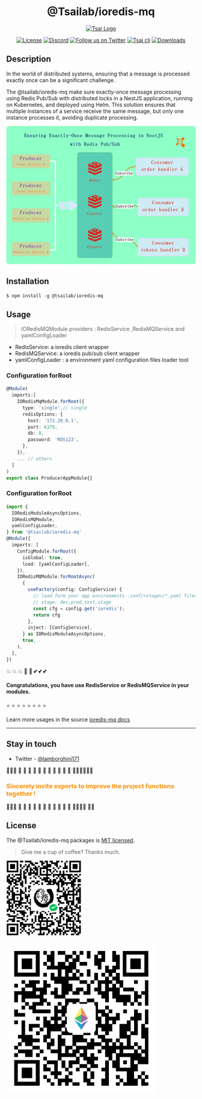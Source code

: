 <h1 align="center">@Tsailab/ioredis-mq</h1>
<p align="center" >
  <a href="https://github.com/lotolab" target="blank">
    <img src="https://ucarecdn.com/eac2c945-177d-4fc9-8bc1-fa2be48ad3a2/lotolab_golden.svg" width="100" alt="Tsai Logo" />
  </a>
</p>

<p align="center">
  <a href="https://www.npmjs.com/~tsailab" target="_blank"><img src="https://img.shields.io/npm/l/%40tsailab%2Fcli?color=%23FFDEAD&label=License" alt="License" /></a>
  <a href="https://discord.gg/lotolab" target="_blank"><img src="https://img.shields.io/badge/discord-online-brightgreen.svg" alt="Discord"/></a>
  <a href="https://x.com/lamborghini171" target="_blank"><img src="https://img.shields.io/twitter/follow/nestframework.svg?style=social&label=Follow" alt="Follow us on Twitter"></a>  
  <a href="https://www.npmjs.com/~tsailab" target="_blank"><img src="https://img.shields.io/npm/v/@tsailab/cli.svg?label=@tsailab/ioredis-mq" alt="Tsai cli" /></a>
  <a href="https://www.npmjs.com/~tsailab" target="_blank"><img src="https://img.shields.io/npm/dm/%40tsailab%2Fcli?style=flat&logoColor=%23FA0809" alt="Downloads" /></a>
</p>

## Description

In the world of distributed systems, ensuring that a message is processed exactly once can be a significant challenge.

The @tsailab/ioredis-mq make sure exactly-once message processing using Redis Pub/Sub with distributed locks in a NestJS application, running on Kubernetes, and deployed using Helm. This solution ensures that multiple instances of a service receive the same message, but only one instance processes it, avoiding duplicate processing.

![ioredis-mq architecture](Redis-MQ.png)

## Installation
```
$ npm install -g @tsailab/ioredis-mq
```


## Usage

> IORedisMQModule providers : RedisService ,RedisMQService and yamlConfigLoader

- RedisService: a ioredis client wrapper
- RedisMQService: a ioredis pub/sub client wrapper
- yamlConfigLoader : a environment yaml configuration files loader tool

### Configuration forRoot

```ts
@Module(
  imports:[
    IORedisMqModule.forRoot({
      type: 'single',// single
      redisOptions: {
        host: '172.20.0.1',
        port: 6379,
        db: 0,
        password: 'RDS123',
      },
    }),
    ... // others
  ]
)
export class ProducerAppModule{}
```

### Configuration forRoot

```ts
import {
  IORedisModuleAsyncOptions,
  IORedisMQModule,
  yamlConfigLoader,
} from '@tsailab/ioredis-mq'
@Module({
  imports: [
    ConfigModule.forRoot({
      isGlobal: true,
      load: [yamlConfigLoader],
    }),
    IORedisMQModule.forRootAsync(
      {
        useFactory(config: ConfigService) {
          // load form your app environments .conf/<stage>/*.yaml files
          // stage: dev,prod,test,stage 
          const cfg = config.get('ioredis');
          return cfg 
        },
        inject: [ConfigService],
      } as IORedisModuleAsyncOptions,
      true,
    ),
  ],
})

```


:boom: :boom: :boom: :star2: :star2: :two_hearts: :two_hearts: :two_hearts:

<h4 align="left">
Congratulations, you have use RedisService or RedisMQService in your modules.
</h4>

:star: :star: :star: :star: :star: :star: :star: :star:


Learn more usages in the source [ioredis-mq docs](https://github.com/tsai-plat/ioredis-mq/docs)
 
------

## Stay in touch

- Twitter - [@lamborghini171](https://twitter.com/lamborghini171)

:revolving_hearts::revolving_hearts::revolving_hearts: :raising_hand: :raising_hand: :raising_hand: :raising_hand: :raising_hand: :raising_hand: :raising_hand: :raising_hand: :raising_hand: :raising_hand: :raising_hand: :raising_hand::raising_hand::raising_hand::revolving_hearts::revolving_hearts::revolving_hearts:

<font color="#ff8f00"><h3>Sincerely invite experts to improve the project functions together !</h3></font>

:revolving_hearts::revolving_hearts::revolving_hearts: :raising_hand: :raising_hand: :raising_hand: :raising_hand: :raising_hand: :raising_hand: :raising_hand: :raising_hand: :raising_hand: :raising_hand: :raising_hand: :raising_hand::raising_hand::raising_hand::revolving_hearts: :revolving_hearts::revolving_hearts:

## License

The @Tsailab/ioredis-mq packages is [MIT licensed](LICENSE).

> Give me a cup of coffee? Thanks much.

![Wechat QRCode](wechat-toll.png)

![Etherum](./0x01dc42c9a940a2517b23fd9a3c26c2f30935da59.png)

